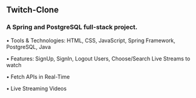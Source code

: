 ## Twitch-Clone  
### A Spring and PostgreSQL full-stack project.

• Tools & Technologies: HTML, CSS, JavaScript, Spring Framework, PostgreSQL, Java

• Features: SignUp, SignIn, Logout Users, Choose/Search Live Streams to watch 

• Fetch APIs in Real-Time

• Live Streaming Videos
